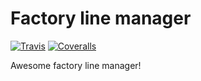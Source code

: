 # Factory line manager
[![Travis][build-badge]][build]
[![Coveralls][coveralls-badge]][coveralls]

Awesome factory line manager!

[build-badge]: https://img.shields.io/travis/fr3d-dy/test_for_travis_ci/master.png?style=flat-square
[build]: https://travis-ci.org/fr3d-dy/test_for_travis_ci

[coveralls-badge]: https://img.shields.io/coveralls/fr3d-dy/test_for_travis_ci/master.png?style=flat-square
[coveralls]: https://coveralls.io/github/fr3d-dy/test_for_travis_ci

